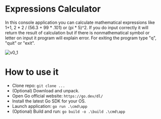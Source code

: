 # Expressions Calculator

In this console application you can calculate mathematical expressions like 1+1, 2 * 2 / (56.3 + 99 * .101) or (pi * 5)^2. If you do input correctly it will return the result of calculation but if there is nonmathematical symbol or letter on input it program will explain error. For exiting the program type "q", "quit" or "exit".

![v0_1](https://github.com/mrumyantsev/expr-calc/assets/36193247/7a1ade3f-3ef8-4504-9286-957332eb91a2)

# How to use it

- Clone repo:
`git clone ...`
- (Optional) Download and unpack.
- Open Go official website:
`https://go.dev/dl/`
- Install the latest Go SDK for your OS.
- Launch application:
`go run .\cmd\app`
- (Optional) Build and run:
`go build -o .\build .\cmd\app`
